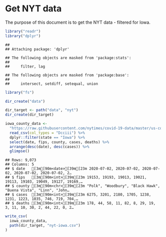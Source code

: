 Get NYT data
================

The purpose of this document is to get the NYT data - filtered for Iowa.

``` r
library("readr")
library("dplyr")
```

    ## 
    ## Attaching package: 'dplyr'

    ## The following objects are masked from 'package:stats':
    ## 
    ##     filter, lag

    ## The following objects are masked from 'package:base':
    ## 
    ##     intersect, setdiff, setequal, union

``` r
library("fs")
```

``` r
dir_create("data")

dir_target <- path("data", "nyt")
dir_create(dir_target)
```

``` r
iowa_county_data <- 
  "https://raw.githubusercontent.com/nytimes/covid-19-data/master/us-counties.csv" %>%
  read_csv(col_types = "Dcciii") %>%
  dplyr::filter(state == "Iowa") %>%
  select(date, fips, county, cases, deaths) %>%
  arrange(desc(date), desc(cases)) %>%
  glimpse()
```

    ## Rows: 9,073
    ## Columns: 5
    ## $ date   [3m[90m<date>[39m[23m 2020-07-02, 2020-07-02, 2020-07-02, 2020-07-02, 2020-07-02, 2…
    ## $ fips   [3m[90m<int>[39m[23m 19153, 19193, 19013, 19021, 19113, 19103, 19049, 19127, 19169,…
    ## $ county [3m[90m<chr>[39m[23m "Polk", "Woodbury", "Black Hawk", "Buena Vista", "Linn", "John…
    ## $ cases  [3m[90m<int>[39m[23m 6275, 3201, 2180, 1705, 1238, 1231, 1223, 1035, 746, 719, 704,…
    ## $ deaths [3m[90m<int>[39m[23m 178, 44, 58, 11, 82, 8, 29, 19, 3, 11, 10, 30, 2, 44, 22, 0, 2…

``` r
write_csv(
  iowa_county_data,
  path(dir_target, "nyt-iowa.csv")
)
```
